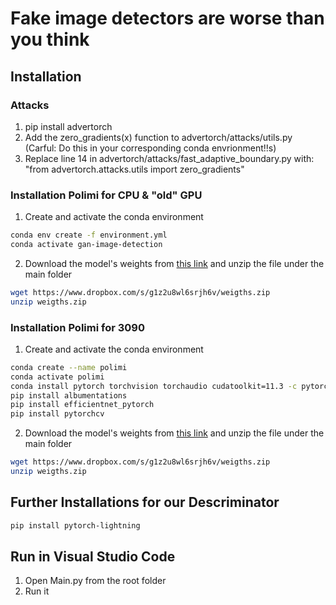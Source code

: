 # Fake image detectors are worse than you think
## Installation
### Attacks
1. pip install advertorch
2. Add the zero_gradients(x) function to advertorch/attacks/utils.py (Carful: Do this in your corresponding conda envrionment!!s)
3. Replace line 14 in advertorch/attacks/fast_adaptive_boundary.py with: "from advertorch.attacks.utils import zero_gradients"


### Installation Polimi for CPU & "old" GPU
1. Create and activate the conda environment
```bash
conda env create -f environment.yml
conda activate gan-image-detection
```
2. Download the model's weights from [this link](https://www.dropbox.com/s/g1z2u8wl6srjh6v/weigths.zip) and unzip the file under the main folder
```bash
wget https://www.dropbox.com/s/g1z2u8wl6srjh6v/weigths.zip
unzip weigths.zip
```

### Installation Polimi for 3090
1. Create and activate the conda environment
```bash
conda create --name polimi
conda activate polimi
conda install pytorch torchvision torchaudio cudatoolkit=11.3 -c pytorch
pip install albumentations
pip install efficientnet_pytorch
pip install pytorchcv
```
2. Download the model's weights from [this link](https://www.dropbox.com/s/g1z2u8wl6srjh6v/weigths.zip) and unzip the file under the main folder
```bash
wget https://www.dropbox.com/s/g1z2u8wl6srjh6v/weigths.zip
unzip weigths.zip
```

## Further Installations for our Descriminator
```bash
pip install pytorch-lightning
```

## Run in Visual Studio Code
1. Open Main.py from the root folder
2. Run it


